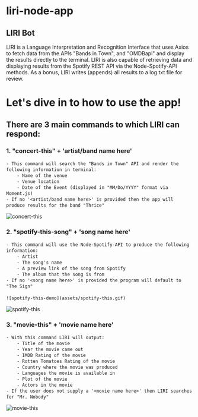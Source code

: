 # liri-node-app
## LIRI Bot

LIRI is a Language Interpretation and Recognition Interface that uses Axios to fetch data from the APIs "Bands in Town", and "OMDBapi" and display the results directly to the terminal.  LIRI is also capable of retrieving data and displaying results from the Spotify REST API via the Node-Spotify-API methods.
As a bonus, LIRI writes (appends) all results to a log.txt file for review.

# Let's dive in to how to use the app!

## There are 3 main commands to which LIRI can respond:

### 1. "concert-this" + 'artist/band name here'
    - This command will search the "Bands in Town" API and render the following information in terminal:
        - Name of the venue
        - Venue location
        - Date of the Event (displayed in "MM/Do/YYYY" format via Moment.js)
    - If no '<artist/band name here>' is provided then the app will produce results for the band "Thrice"
![concert-this](https://user-images.githubusercontent.com/49423028/64043849-48a6f400-cb1a-11e9-943d-6c80f4020845.gif)

### 2. "spotify-this-song" + 'song name here'
    - This command will use the Node-Spotify-API to produce the following information:
        - Artist
        - The song's name
        - A preview link of the song from Spotify
        - The album that the song is from
    - If no '<song name here>' is provided the program will default to "The Sign"

    ![spotify-this-demo](assets/spotify-this.gif)
![spotify-this](https://user-images.githubusercontent.com/49423028/64044207-1cd83e00-cb1b-11e9-979c-bed009b21c51.gif)

### 3. "movie-this" + 'movie name here'
    - With this command LIRI will output:
        - Title of the movie
        - Year the movie came out
        - IMDB Rating of the movie
        - Rotten Tomatoes Rating of the movie
        - Country where the movie was produced
        - Languages the movie is available in
        - Plot of the movie
        - Actors in the movie
    - If the user does not supply a '<movie name here>' then LIRI searches for "Mr. Nobody"
![movie-this](https://user-images.githubusercontent.com/49423028/64044066-cec33a80-cb1a-11e9-9de1-a00a416e144b.gif)

